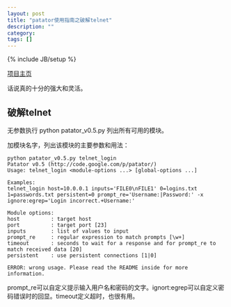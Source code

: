 ```yaml
---
layout: post
title: "patator使用指南之破解telnet"
description: ""
category: 
tags: []
---
```

{% include JB/setup %}

[项目主页](http://code.google.com/p/patator/)

话说真的十分的强大和灵活。

## 破解telnet ##

无参数执行 python patator_v0.5.py 列出所有可用的模块。

加模块名字，列出该模块的主要参数和用法：

	python patator_v0.5.py telnet_login
	Patator v0.5 (http://code.google.com/p/patator/)
	Usage: telnet_login <module-options ...> [global-options ...]

	Examples:
	telnet_login host=10.0.0.1 inputs='FILE0\nFILE1' 0=logins.txt 1=passwords.txt persistent=0 prompt_re='Username:|Password:' -x ignore:egrep='Login incorrect.+Username:'

	Module options:
	host          : target host
	port          : target port [23]
	inputs        : list of values to input
	prompt_re     : regular expression to match prompts [\w+]
	timeout       : seconds to wait for a response and for prompt_re to match received data [20]
	persistent    : use persistent connections [1|0] 

	ERROR: wrong usage. Please read the README inside for more information.


prompt_re可以自定义提示输入用户名和密码的文字。ignort:egrep可以自定义密码错误时的回显。timeout定义超时，也很有用。

